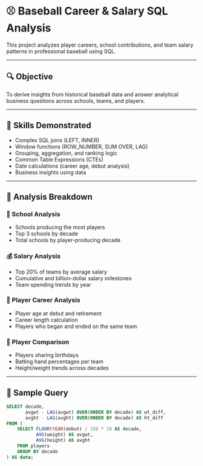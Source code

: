 # ⚾ Baseball Career & Salary SQL Analysis

This project analyzes player careers, school contributions, and team salary patterns in professional baseball using SQL.

---

## 🔍 Objective

To derive insights from historical baseball data and answer analytical business questions across schools, teams, and players.

---

## 🧠 Skills Demonstrated

- Complex SQL joins (LEFT, INNER)
- Window functions (ROW_NUMBER, SUM OVER, LAG)
- Grouping, aggregation, and ranking logic
- Common Table Expressions (CTEs)
- Date calculations (career age, debut analysis)
- Business insights using data

---

## 🧾 Analysis Breakdown

### 🏫 School Analysis
- Schools producing the most players
- Top 3 schools by decade
- Total schools by player-producing decade

### 💰 Salary Analysis
- Top 20% of teams by average salary
- Cumulative and billion-dollar salary milestones
- Team spending trends by year

### 🧓 Player Career Analysis
- Player age at debut and retirement
- Career length calculation
- Players who began and ended on the same team

### 🧬 Player Comparison
- Players sharing birthdays
- Batting hand percentages per team
- Height/weight trends across decades

---

## 📌 Sample Query

```sql
SELECT decade, 
       avgwt - LAG(avgwt) OVER(ORDER BY decade) AS wt_diff,
       avght - LAG(avght) OVER(ORDER BY decade) AS ht_diff
FROM (
    SELECT FLOOR(YEAR(debut) / 10) * 10 AS decade,
           AVG(weight) AS avgwt,
           AVG(height) AS avght
    FROM players
    GROUP BY decade
) AS data;
